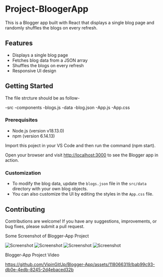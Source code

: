 # Project-BloogerApp


This is a Blogger app built with React that displays a single blog page and randomly shuffles the blogs on every refresh.

## Features

- Displays a single blog page
- Fetches blog data from a JSON array
- Shuffles the blogs on every refresh
- Responsive UI design

## Getting Started

The file strcture should be as follow-

-src
  -components
      -blogs.js
   -data
      -blog.json
   -App.js
   -App.css
 
### Prerequisites
- Node.js (version v18.13.0)
- npm (version 6.14.13)

Import this poject in your VS Code and then run the command (npm start).

Open your browser and visit [http://localhost:3000](http://localhost:3000) to see the Blogger app in action.

### Customization

- To modify the blog data, update the `blogs.json` file in the `src/data` directory with your own blog objects.
- You can also customize the UI by editing the styles in the `App.css` file.

## Contributing
Contributions are welcome! If you have any suggestions, improvements, or bug fixes, please submit a pull request.

Some Screenshot of Blogger-App Project

![Screenshot](https://github.com/VipinGitUp/Blogger-App/assets/118066319/7358df71-db51-4820-9705-7cf25c06f901)
![Screenshot](https://github.com/VipinGitUp/Blogger-App/assets/118066319/a41a989a-3e90-4260-9ab5-e48fea1f41a6)
![Screenshot](https://github.com/VipinGitUp/Blogger-App/assets/118066319/adc79f90-df7d-4143-866c-d8ad9c0e1d7b)
![Screenshot](https://github.com/VipinGitUp/Blogger-App/assets/118066319/bfbf835e-334e-42cd-9ff5-e0b72fa57b86)

Blogger-App Project Video

https://github.com/VipinGitUp/Blogger-App/assets/118066319/bab99c93-db0e-4edb-8245-2d4ebaced32b


